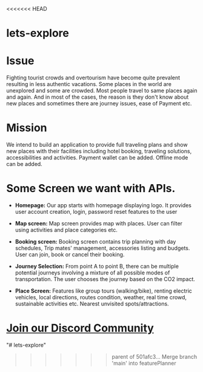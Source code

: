 <<<<<<< HEAD
# lets-explore

# Issue

Fighting tourist crowds and overtourism have become quite prevalent resulting in less authentic vacations. Some places in the world are unexplored and some are crowded. Most people travel to same places again and again. And in most of the cases, the reason is they don't know about new places and sometimes there are journey issues, ease of Payment etc.

# Mission

We intend to build an application to provide full traveling plans and show new places with their facilities including hotel booking, traveling solutions, accessibilities and activities. Payment wallet can be added. Offline mode can be added.

# Some Screen we want with APIs.
- **Homepage:**
Our app starts with homepage displaying logo. It provides user account creation, login, password reset features to the user

- **Map screen:**
Map screen provides map with places. User can filter using activities and place categories etc.

- **Booking screen:**
Booking screen contains trip planning with day schedules, Trip mates' management, accessories listing and budgets. User can join, book or cancel their booking.

- **Journey Selection:**
From point A to point B, there can be multiple potential journeys involving a mixture of all possible modes of transportation. The user chooses the journey based on the CO2 impact.

- **Place Screen:**
Features like group tours (walking/bike), renting electric vehicles, local directions, routes condition, weather, real time crowd, sustainable activities etc. Nearest unvisited spots/attractions.

[Join our Discord Community](https://discord.gg/sAS8Z8kp)
=======
"# lets-explore" 
>>>>>>> parent of 501afc3... Merge branch 'main' into featurePlanner
